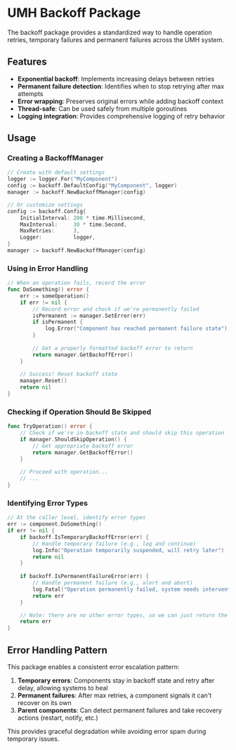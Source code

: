 # UMH Backoff Package

The backoff package provides a standardized way to handle operation retries, temporary failures and permanent failures across the UMH system.

## Features

- **Exponential backoff**: Implements increasing delays between retries
- **Permanent failure detection**: Identifies when to stop retrying after max attempts
- **Error wrapping**: Preserves original errors while adding backoff context
- **Thread-safe**: Can be used safely from multiple goroutines
- **Logging integration**: Provides comprehensive logging of retry behavior

## Usage

### Creating a BackoffManager

```go
// Create with default settings
logger := logger.For("MyComponent")
config := backoff.DefaultConfig("MyComponent", logger)
manager := backoff.NewBackoffManager(config)

// Or customize settings
config := backoff.Config{
    InitialInterval: 200 * time.Millisecond,
    MaxInterval:     30 * time.Second,
    MaxRetries:      3,
    Logger:          logger,
}
manager := backoff.NewBackoffManager(config)
```

### Using in Error Handling

```go
// When an operation fails, record the error
func DoSomething() error {
    err := someOperation()
    if err != nil {
        // Record error and check if we're permanently failed
        isPermanent := manager.SetError(err)
        if isPermanent {
            log.Error("Component has reached permanent failure state")
        }
        
        // Get a properly formatted backoff error to return
        return manager.GetBackoffError()
    }
    
    // Success! Reset backoff state
    manager.Reset()
    return nil
}
```

### Checking if Operation Should Be Skipped

```go
func TryOperation() error {
    // Check if we're in backoff state and should skip this operation
    if manager.ShouldSkipOperation() {
        // Get appropriate backoff error
        return manager.GetBackoffError()
    }
    
    // Proceed with operation...
    // ...
}
```

### Identifying Error Types

```go
// At the caller level, identify error types
err := component.DoSomething()
if err != nil {
    if backoff.IsTemporaryBackoffError(err) {
        // Handle temporary failure (e.g., log and continue)
        log.Info("Operation temporarily suspended, will retry later")
        return nil
    }
    
    if backoff.IsPermanentFailureError(err) {
        // Handle permanent failure (e.g., alert and abort)
        log.Fatal("Operation permanently failed, system needs intervention")
        return err
    }

    // Note: there are no other error types, so we can just return the error, so this code here should never be reached
    return err
}
```

## Error Handling Pattern

This package enables a consistent error escalation pattern:

1. **Temporary errors**: Components stay in backoff state and retry after delay, allowing systems to heal
2. **Permanent failures**: After max retries, a component signals it can't recover on its own
3. **Parent components**: Can detect permanent failures and take recovery actions (restart, notify, etc.)

This provides graceful degradation while avoiding error spam during temporary issues. 